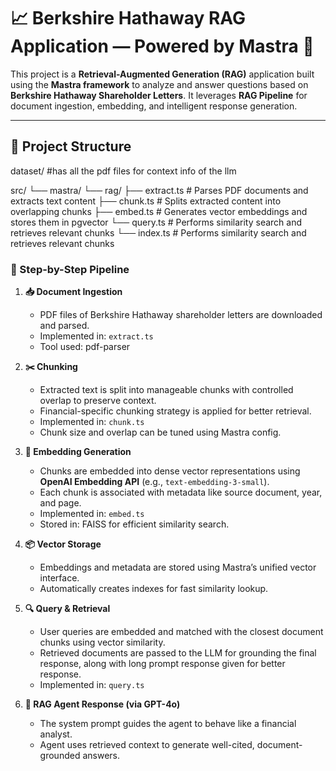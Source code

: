 # 📈 Berkshire Hathaway RAG Application — Powered by Mastra 🚀

This project is a **Retrieval-Augmented Generation (RAG)** application built using the **Mastra framework** to analyze and answer questions based on **Berkshire Hathaway Shareholder Letters**. It leverages **RAG Pipeline** for document ingestion, embedding, and intelligent response generation.

---

## 🧩 Project Structure

dataset/ #has all the pdf files for context info of the llm

src/
└── mastra/
    └── rag/
        ├── extract.ts       # Parses PDF documents and extracts text content
        ├── chunk.ts         # Splits extracted content into overlapping chunks
        ├── embed.ts         # Generates vector embeddings and stores them in pgvector
        └── query.ts         # Performs similarity search and retrieves relevant chunks
    └── index.ts             # Performs similarity search and retrieves relevant chunks

### 🔁 Step-by-Step Pipeline

1. **📥 Document Ingestion**
   - PDF files of Berkshire Hathaway shareholder letters are downloaded and parsed.
   - Implemented in: `extract.ts`
   - Tool used: pdf-parser

2. **✂️ Chunking**
   - Extracted text is split into manageable chunks with controlled overlap to preserve context.
   - Financial-specific chunking strategy is applied for better retrieval.
   - Implemented in: `chunk.ts`
   - Chunk size and overlap can be tuned using Mastra config.

3. **🔢 Embedding Generation**
   - Chunks are embedded into dense vector representations using **OpenAI Embedding API** (e.g., `text-embedding-3-small`).
   - Each chunk is associated with metadata like source document, year, and page.
   - Implemented in: `embed.ts`
   - Stored in: FAISS for efficient similarity search.

4. **📦 Vector Storage**
   - Embeddings and metadata are stored using Mastra’s unified vector interface.
   - Automatically creates indexes for fast similarity lookup.

5. **🔍 Query & Retrieval**
   - User queries are embedded and matched with the closest document chunks using vector similarity.
   - Retrieved documents are passed to the LLM for grounding the final response, along with long prompt response given for better response.
   - Implemented in: `query.ts`

6. **🤖 RAG Agent Response (via GPT-4o)**
   - The system prompt guides the agent to behave like a financial analyst.
   - Agent uses retrieved context to generate well-cited, document-grounded answers.

